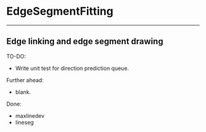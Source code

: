 # EdgeSegmentFitting
-----------------------------------------------------------
Edge linking and edge segment drawing
-----------------------------------------------------------

TO-DO:
- Write unit test for direction prediction queue. 


Further ahead: 
- blank.

Done:
- maxlinedev
- lineseg
